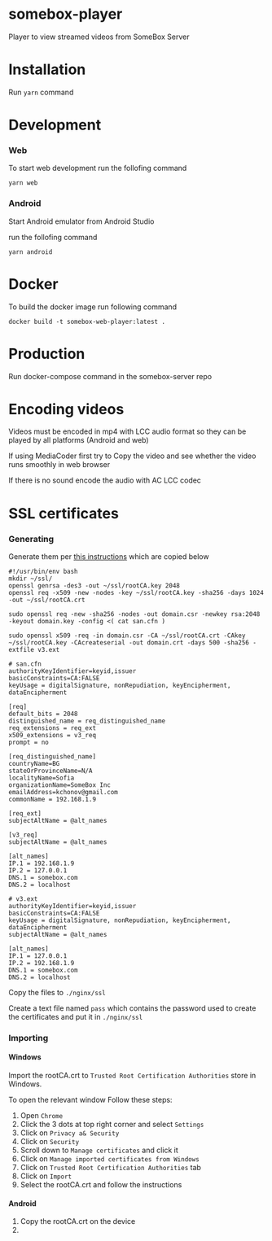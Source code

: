 # somebox-player
Player to view streamed videos from SomeBox Server

# Installation

Run `yarn` command

# Development

### Web
To start web development run the follofing command

`yarn web`

### Android
Start Android emulator from Android Studio

run the follofing command

`yarn android`

# Docker

To build the docker image run following command

`docker build -t somebox-web-player:latest .`

# Production

Run docker-compose command in the somebox-server repo

# Encoding videos
Videos must be encoded in mp4 with LCC audio format so they can be played by all platforms (Android and web)

If using MediaCoder first try to Copy the video and see whether the video runs smoothly in web browser

If there is no sound encode the audio with AC LCC codec

# SSL certificates

### Generating

Generate them per [this instructions](https://stackoverflow.com/questions/46349459/chrome-neterr-cert-authority-invalid-error-on-self-signing-certificate-at-loca) which are copied below

```
#!/usr/bin/env bash
mkdir ~/ssl/
openssl genrsa -des3 -out ~/ssl/rootCA.key 2048
openssl req -x509 -new -nodes -key ~/ssl/rootCA.key -sha256 -days 1024 -out ~/ssl/rootCA.crt

sudo openssl req -new -sha256 -nodes -out domain.csr -newkey rsa:2048 -keyout domain.key -config <( cat san.cfn )

sudo openssl x509 -req -in domain.csr -CA ~/ssl/rootCA.crt -CAkey ~/ssl/rootCA.key -CAcreateserial -out domain.crt -days 500 -sha256 -extfile v3.ext
```

```
# san.cfn
authorityKeyIdentifier=keyid,issuer
basicConstraints=CA:FALSE
keyUsage = digitalSignature, nonRepudiation, keyEncipherment, dataEncipherment

[req]
default_bits = 2048
distinguished_name = req_distinguished_name
req_extensions = req_ext
x509_extensions = v3_req
prompt = no

[req_distinguished_name]
countryName=BG
stateOrProvinceName=N/A
localityName=Sofia
organizationName=SomeBox Inc
emailAddress=kchonov@gmail.com
commonName = 192.168.1.9

[req_ext]
subjectAltName = @alt_names

[v3_req]
subjectAltName = @alt_names

[alt_names]
IP.1 = 192.168.1.9
IP.2 = 127.0.0.1
DNS.1 = somebox.com
DNS.2 = localhost
```

```
# v3.ext
authorityKeyIdentifier=keyid,issuer
basicConstraints=CA:FALSE
keyUsage = digitalSignature, nonRepudiation, keyEncipherment, dataEncipherment
subjectAltName = @alt_names

[alt_names]
IP.1 = 127.0.0.1
IP.2 = 192.168.1.9
DNS.1 = somebox.com
DNS.2 = localhost
```

Copy the files to `./nginx/ssl`

Create a text file named `pass` which contains the password used to create the certificates and put it in `./nginx/ssl`

### Importing

#### Windows
Import the rootCA.crt to `Trusted Root Certification Authorities` store in Windows.

To open the relevant window Follow these steps:
1. Open `Chrome`
2. Click the 3 dots at top right corner and select `Settings`
3. Click on `Privacy a& Security`
4. Click on `Security`
5. Scroll down to `Manage certificates` and click it
6. Click on `Manage imported certificates from Windows`
7. Click on `Trusted Root Certification Authorities` tab
8. Click on `Import`
9. Select the rootCA.crt and follow the instructions

#### Android

1. Copy the rootCA.crt on the device
2. 